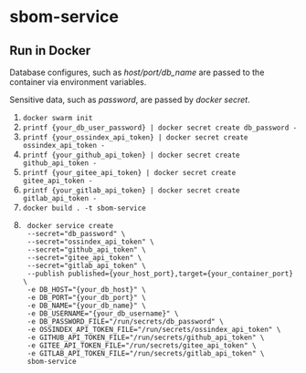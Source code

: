 # sbom-service


## Run in Docker

Database configures, such as *host/port/db_name* are passed to the container via
environment variables.

Sensitive data, such as *password*, are passed by *docker secret*.

1. `docker swarm init`
2. `printf {your_db_user_password} | docker secret create db_password -`
3. `printf {your_ossindex_api_token} | docker secret create ossindex_api_token -`
4. `printf {your_github_api_token} | docker secret create github_api_token -`
5. `printf {your_gitee_api_token} | docker secret create gitee_api_token -`
6. `printf {your_gitlab_api_token} | docker secret create gitlab_api_token -`
7. `docker build . -t sbom-service`
8. ```
    docker service create 
    --secret="db_password" \
    --secret="ossindex_api_token" \
    --secret="github_api_token" \
    --secret="gitee_api_token" \
    --secret="gitlab_api_token" \
    --publish published={your_host_port},target={your_container_port} \
    -e DB_HOST="{your_db_host}" \
    -e DB_PORT="{your_db_port}" \
    -e DB_NAME="{your_db_name}" \
    -e DB_USERNAME="{your_db_username}" \
    -e DB_PASSWORD_FILE="/run/secrets/db_password" \
    -e OSSINDEX_API_TOKEN_FILE="/run/secrets/ossindex_api_token" \
    -e GITHUB_API_TOKEN_FILE="/run/secrets/github_api_token" \
    -e GITEE_API_TOKEN_FILE="/run/secrets/gitee_api_token" \
    -e GITLAB_API_TOKEN_FILE="/run/secrets/gitlab_api_token" \
    sbom-service
    ```
